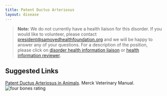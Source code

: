 ```yaml
---
title: Patent Ductus Arteriosus
layout: disease
---
```


> **Note:** We do not currently have a health liaison for this disorder.
> If you would like to volunteer, please contact
> [president@samoyedhealthfoundation.org](mailto:president@samoyedhealthfoundation.org?subject=Questions%20about%20becoming%20a%20Health%20Information%20Liaison%20or%20Reviewer)
> and we will be happy to answer any of your questions.
> For a description of the position, please click on
> [disorder health information liaison](/become-a-health-information-liaison)
> or
> [health information reviewer](/become-a-health-information-reviewer).

## Suggested Links

[Patent Ductus Arteriosus in Animals](https://www.merckvetmanual.com/circulatory-system/congenital-and-inherited-anomalies-of-the-cardiovascular-system/patent-ductus-arteriosus-in-animals). Merck Veterinary Manual.![four bones
rating](/img/4-bones.png)
